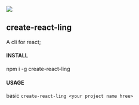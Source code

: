 ![](https://img.shields.io/badge/react--hooks-16.8.4%2B-brightgreen.svg)
## create-react-ling
A cli for react;

#### INSTALL
npm i -g create-react-ling

#### USAGE
basic `
create-react-ling <your project name hree>
`
